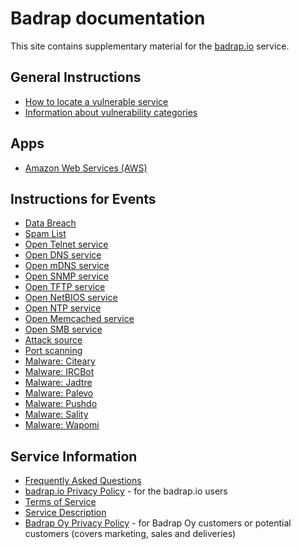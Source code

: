# Badrap documentation

This site contains supplementary material for the [badrap.io](https://badrap.io) service.

## General Instructions

- [How to locate a vulnerable service](locate.md)
- [Information about vulnerability categories](categories.md)

## Apps

- [Amazon Web Services (AWS)](apps/aws.md)

## Instructions for Events

- [Data Breach](types/databreach.md)
- [Spam List](types/spamlist.md)
- [Open Telnet service](types/telnet.md)
- [Open DNS service](types/dns.md)
- [Open mDNS service](types/mdns.md)
- [Open SNMP service](types/snmp.md)
- [Open TFTP service](types/tftp.md)
- [Open NetBIOS service](types/netbios.md)
- [Open NTP service](types/ntp.md)
- [Open Memcached service](types/memcached.md)
- [Open SMB service](types/smb.md)
- [Attack source](types/attacksource.md)
- [Port scanning](types/portscan.md)
- [Malware: Citeary](types/malware-citeary.md)
- [Malware: IRCBot](types/malware-ircbot.md)
- [Malware: Jadtre](types/malware-jadtre.md)
- [Malware: Palevo](types/malware-palevo.md)
- [Malware: Pushdo](types/malware-pushdo.md)
- [Malware: Sality](types/malware-sality.md)
- [Malware: Wapomi](types/malware-wapomi.md)

## Service Information

- [Frequently Asked Questions](./faq.md)
- [badrap.io Privacy Policy](./privacy.md) - for the badrap.io users
- [Terms of Service](./tos.md)
- [Service Description](./service-description.md)
- [Badrap Oy Privacy Policy](./privacy-company.md) - for Badrap Oy customers or potential customers (covers marketing, sales and deliveries)
